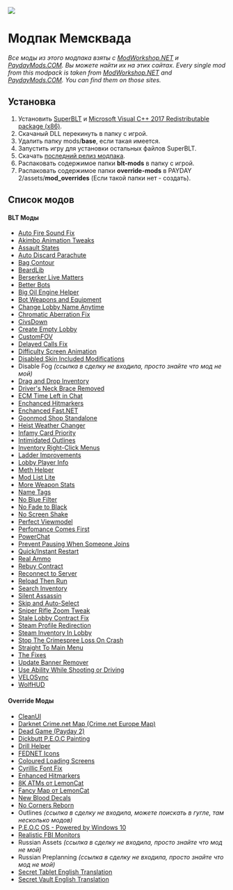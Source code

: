 ![](https://i.imgur.com/88jUKGi.png)
# Модпак Мемсквада
*Все моды из этого модпака взяты с [ModWorkshop.NET](https://modworkshop.net/) и [PaydayMods.COM](https://paydaymods.com/). Вы можете найти их на этих сайтах.*
*Every single mod from this modpack is taken from [ModWorkshop.NET](https://modworkshop.net/) and [PaydayMods.COM](https://paydaymods.com/). You can find them on those sites.*
## Установка
1. Установить [SuperBLT](https://znix.xyz/random/payday-2/SuperBLT/latest-wsock.php) и [Microsoft Visual C++ 2017 Redistributable package (x86)](https://aka.ms/vs/15/release/VC_redist.x86.exe).
2. Скачаный DLL перекинуть в папку с игрой.
3. Удалить папку mods/**base**, если такая имеется.
4. Запустить игру для установки остальных файлов SuperBLT.
5. Скачать [последний релиз модпака](https://github.com/T3RRY4/Memesquad-PAYDAY-2-modpack/releases).
6. Распаковать содержимое папки **blt-mods** в папку с игрой.
7. Распаковать содержимое папки **override-mods** в PAYDAY 2/assets/**mod_overrides** (Если такой папки нет - создать).
## Список модов
#### BLT Моды
* [Auto Fire Sound Fix](https://modworkshop.net/mydownloads.php?action=view_down&did=20403)
* [Akimbo Animation Tweaks](https://modworkshop.net/mydownloads.php?action=view_down&did=22472)
* [Assault States](https://modworkshop.net/mydownloads.php?action=view_down&did=19391)
* [Auto Discard Parachute](https://modworkshop.net/mydownloads.php?action=view_down&did=15579)
* [Bag Contour](https://modworkshop.net/mydownloads.php?action=view_down&did=13434)
* [BeardLib](https://github.com/simon-wh/PAYDAY-2-BeardLib)
* [Berserker Live Matters](https://modworkshop.net/mydownloads.php?action=view_down&did=19579)
* [Better Bots](https://modworkshop.net/mydownloads.php?action=view_down&did=12736)
* [Big Oil Engine Helper](https://modworkshop.net/mydownloads.php?action=view_down&did=19901)
* [Bot Weapons and Equipment](https://modworkshop.net/mydownloads.php?action=view_down&did=12852)
* [Change Lobby Name Anytime](https://modworkshop.net/mydownloads.php?action=view_down&did=22480)
* [Chromatic Aberration Fix](https://modworkshop.net/mydownloads.php?action=view_down&did=24205)
* [CivsDown](https://modworkshop.net/mydownloads.php?action=view_down&did=16724)
* [Create Empty Lobby](https://modworkshop.net/mydownloads.php?action=view_down&did=14791)
* [CustomFOV](https://modworkshop.net/mydownloads.php?action=view_down&did=20801)
* [Delayed Calls Fix](https://paydaymods.com/mods/362/delayedcallsfix)
* [Difficulty Screen Animation](https://modworkshop.net/mydownloads.php?action=view_down&did=20020)
* [Disabled Skin Included Modifications](https://modworkshop.net/mydownloads.php?action=view_down&did=19603)
* Disable Fog *(ссылка в сделку не входила, просто знайте что мод не мой)*
* [Drag and Drop Inventory](https://modworkshop.net/mydownloads.php?action=view_down&did=14217)
* [Driver's Neck Brace Removed](https://modworkshop.net/mydownloads.php?action=view_down&did=13569)
* [ECM Time Left in Chat](https://modworkshop.net/mydownloads.php?action=view_down&did=24350)
* [Enchanced Hitmarkers](https://modworkshop.net/mydownloads.php?action=view_down&did=13436)
* [Enchanced Fast.NET](https://github.com/Kamikaze94/Enhanced-Fast.Net)
* [Goonmod Shop Standalone](https://modworkshop.net/mydownloads.php?action=view_down&did=19109)
* [Heist Weather Changer](https://modworkshop.net/mydownloads.php?action=view_down&did=19626)
* [Infamy Card Priority](https://modworkshop.net/mydownloads.php?action=view_down&did=20358)
* [Intimidated Outlines](https://modworkshop.net/mydownloads.php?action=view_down&did=13584)
* [Inventory Right-Click Menus](https://modworkshop.net/mydownloads.php?action=view_down&did=17381)
* [Ladder Improvements](https://modworkshop.net/mydownloads.php?action=view_down&did=23192)
* [Lobby Player Info](https://paydaymods.com/mods/41/)
* [Meth Helper](https://modworkshop.net/mydownloads.php?action=view_down&did=14050)
* [Mod List Lite](https://paydaymods.com/mods/551/mll)
* [More Weapon Stats](https://paydaymods.com/mods/138/)
* [Name Tags](https://modworkshop.net/mydownloads.php?action=view_down&did=23719)
* [No Blue Filter](https://modworkshop.net/mydownloads.php?action=view_down&did=16843)
* [No Fade to Black](https://modworkshop.net/mydownloads.php?action=view_down&did=17257)
* [No Screen Shake](https://modworkshop.net/mydownloads.php?action=view_down&did=22471)
* [Perfect Viewmodel](https://modworkshop.net/mydownloads.php?action=view_down&did=17618)
* [Perfomance Comes First](https://modworkshop.net/mydownloads.php?action=view_down&did=24706)
* [PowerChat](https://modworkshop.net/mydownloads.php?action=view_down&did=21411)
* [Prevent Pausing When Someone Joins](https://modworkshop.net/mydownloads.php?action=view_down&did=18703)
* [Quick/Instant Restart](https://modworkshop.net/mydownloads.php?action=view_down&did=14729)
* [Real Ammo](https://modworkshop.net/mydownloads.php?action=view_down&did=15108)
* [Rebuy Contract](https://modworkshop.net/mydownloads.php?action=view_down&did=15140)
* [Reconnect to Server](https://modworkshop.net/mydownloads.php?action=view_down&did=13546)
* [Reload Then Run](https://modworkshop.net/mydownloads.php?action=view_down&did=13443)
* [Search Inventory](https://paydaymods.com/mods/668/SI)
* [Silent Assassin](https://paydaymods.com/mods/304/silent)
* [Skip and Auto-Select](https://modworkshop.net/mydownloads.php?action=view_down&did=13511)
* [Sniper Rifle Zoom Tweak](https://modworkshop.net/mydownloads.php?action=view_down&did=20145)
* [Stale Lobby Contract Fix](https://paydaymods.com/mods/277/stalelobbycontractfix)
* [Steam Profile Redirection](https://modworkshop.net/mydownloads.php?action=view_down&did=20035)
* [Steam Inventory In Lobby](https://modworkshop.net/mydownloads.php?action=view_down&did=19350)
* [Stop The Crimespree Loss On Crash](https://modworkshop.net/mydownloads.php?action=view_down&did=19568)
* [Straight To Main Menu](https://modworkshop.net/mydownloads.php?action=view_down&did=14789)
* [The Fixes](https://modworkshop.net/mydownloads.php?action=view_down&did=23732)
* [Update Banner Remover](https://modworkshop.net/mydownloads.php?action=view_down&did=23880)
* [Use Ability While Shooting or Driving](https://modworkshop.net/mydownloads.php?action=view_down&did=22662)
* [VELOSync](https://modworkshop.net/mydownloads.php?action=view_down&did=15451)
* [WolfHUD](https://github.com/Kamikaze94/WolfHUD)
#### Override Моды
* [CleanUI](https://modworkshop.net/mydownloads.php?action=view_down&did=20792)
* [Darknet Crime.net Map (Crime.net Europe Map)](https://modworkshop.net/mydownloads.php?action=view_down&did=14254)
* [Dead Game (Payday 2)](https://modworkshop.net/mydownloads.php?action=view_down&did=23427)
* [Dickbutt P.E.O.C Painting](https://modworkshop.net/mydownloads.php?action=view_down&did=24804)
* [Drill Helper](https://modworkshop.net/mydownloads.php?action=view_down&did=14947)
* [FEDNET Icons](https://modworkshop.net/mydownloads.php?action=view_down&did=16010)
* [Coloured Loading Screens](https://modworkshop.net/mydownloads.php?action=view_down&did=21441)
* [Cyrillic Font Fix](https://modworkshop.net/mydownloads.php?action=view_down&did=24472)
* [Enhanced Hitmarkers](https://modworkshop.net/mydownloads.php?action=view_down&did=13436)
* [8K ATMs от LemonCat](https://modworkshop.net/mydownloads.php?action=mysubmissions&uid=3016)
* [Fancy Map от LemonCat](https://modworkshop.net/mydownloads.php?action=mysubmissions&uid=3016)
* [New Blood Decals](https://modworkshop.net/mydownloads.php?action=view_down&did=790#images)
* [No Corners Reborn](https://modworkshop.net/mydownloads.php?action=view_down&did=20561)
* Outlines *(ссылка в сделку не входила, можете поискать в гугле, там несколько модов)*
* [P.E.O.C OS - Powered by Windows 10](https://modworkshop.net/mydownloads.php?action=view_down&did=23937)
* [Realistic FBI Monitors](https://modworkshop.net/mydownloads.php?action=view_down&did=18691)
* Russian Assets *(ссылка в сделку не входила, просто знайте что мод не мой)*
* Russian Preplanning *(ссылка в сделку не входила, просто знайте что мод не мой)*
* [Secret Tablet English Translation](https://modworkshop.net/mydownloads.php?action=view_down&did=23847)
* [Secret Vault English Translation](https://modworkshop.net/mydownloads.php?action=view_down&did=23838)
